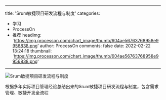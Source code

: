 
---
title: 'Srum敏捷项目研发流程与制度'
categories: 
 - 学习
 - ProcessOn
 - 推荐
headimg: 'https://img.processon.com/chart_image/thumb/604ae56763768958e9956838.png'
author: ProcessOn
comments: false
date: 2022-02-22 13:24:18
thumbnail: 'https://img.processon.com/chart_image/thumb/604ae56763768958e9956838.png'
---

<div>   
<img class="thumb" alt="Srum敏捷项目研发流程与制度" src="https://img.processon.com/chart_image/thumb/604ae56763768958e9956838.png" referrerpolicy="no-referrer">
<p>根据多年实际项目管理经验总结出来的Srum敏捷项目研发流程与制度，包含需求管理、敏捷开发全流程</p>  
</div>
            